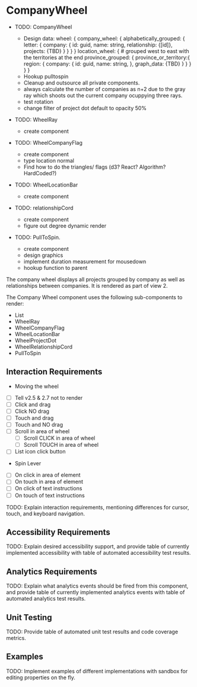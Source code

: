 # CompanyWheel

* TODO: CompanyWheel
  * Design data:
    wheel: {
      company_wheel: {
        alphabetically_grouped: {
          letter: {
            company: {
              id: guid,
              name: string,
              relationship: {[id]},
              projects: {TBD}
            }
          }
        }
      }
      location_wheel: {
        # grouped west to east with the territories at the end
        province_grouped: {
          province_or_territory:{
            region: {
              company: {
                id: guid,
                name: string,
              },
              graph_data: {TBD}
            }
          }
        }
      }
    } 
  * Hookup pulltospin
  * Cleanup and outsource all private components.
  * always calculate the number of companies as n+2 due to the gray ray which shoots out the current company ocuppying three rays.
  * test rotation
  * change filter of project dot default to opacity 50%

* TODO: WheelRay
  * create component

* TODO: WheelCompanyFlag
  * create component
  * type location normal
  * Find how to do the triangles/ flags (d3? React? Algorithm? HardCoded?) 

* TODO: WheelLocationBar
  * create component

* TODO: relationshipCord
  * create component
  * figure out degree dynamic render

* TODO: PullToSpin.
  * create component
  * design graphics
  * implement duration measurement for mousedown  
  * hookup function to parent

The company wheel displays all projects grouped by company as well as relationships between companies. It is rendered as part of view 2.

The Company Wheel component uses the following sub-components to render:
* List 
* WheelRay
* WheelCompanyFlag
* WheelLocationBar
* WheelProjectDot
* WheelRelationshipCord
* PullToSpin 

## Interaction Requirements
* Moving the wheel
 * [ ] Tell v2.5 & 2.7 not to render
 * [ ] Click and drag
 * [ ] Click NO drag
 * [ ] Touch and drag
 * [ ] Touch and NO drag
 * [ ] Scroll in area of wheel
   * [ ] Scroll CLICK in area of wheel
   * [ ] Scroll TOUCH in area of wheel
 * [ ] List icon click button

* Spin Lever
 * [ ] On click in area of element 
 * [ ] On touch in area of element 
 * [ ] On click of text instructions
 * [ ] On touch of text instructions

TODO: Explain interaction requirements, mentioning differences for cursor, touch,
and keyboard navigation.

## Accessibility Requirements

TODO: Explain desired accessibility support, and provide table of currently
implemented accessibility with table of automated accessibility test results.

## Analytics Requirements

TODO: Explain what analytics events should be fired from this component, and
provide table of currently implemented analytics events with table of automated
analytics test results.

## Unit Testing

TODO: Provide table of automated unit test results and code coverage metrics.

## Examples

TODO: Implement examples of different implementations with sandbox for editing
properties on the fly.
